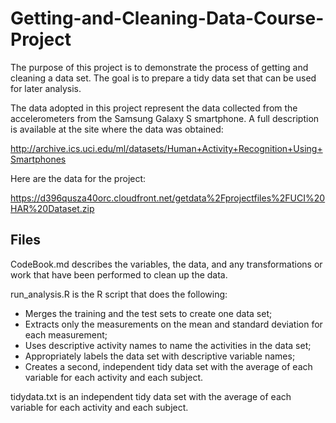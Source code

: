 # Getting-and-Cleaning-Data-Course-Project

The purpose of this project is to demonstrate the process of getting and cleaning a data set. The goal is to prepare a tidy data set that can be used for later analysis.

The data adopted in this project represent the data collected from the accelerometers from the Samsung Galaxy S smartphone. A full description is available at the site where the data was obtained:

http://archive.ics.uci.edu/ml/datasets/Human+Activity+Recognition+Using+Smartphones

Here are the data for the project:

https://d396qusza40orc.cloudfront.net/getdata%2Fprojectfiles%2FUCI%20HAR%20Dataset.zip

## Files
CodeBook.md describes the variables, the data, and any transformations or work that have been performed to clean up the data.

run_analysis.R is the R script that does the following:

* Merges the training and the test sets to create one data set;
* Extracts only the measurements on the mean and standard deviation for each measurement;
* Uses descriptive activity names to name the activities in the data set;
* Appropriately labels the data set with descriptive variable names;
* Creates a second, independent tidy data set with the average of each variable for each activity and each subject.

tidydata.txt is an independent tidy data set with the average of each variable for each activity and each subject.
